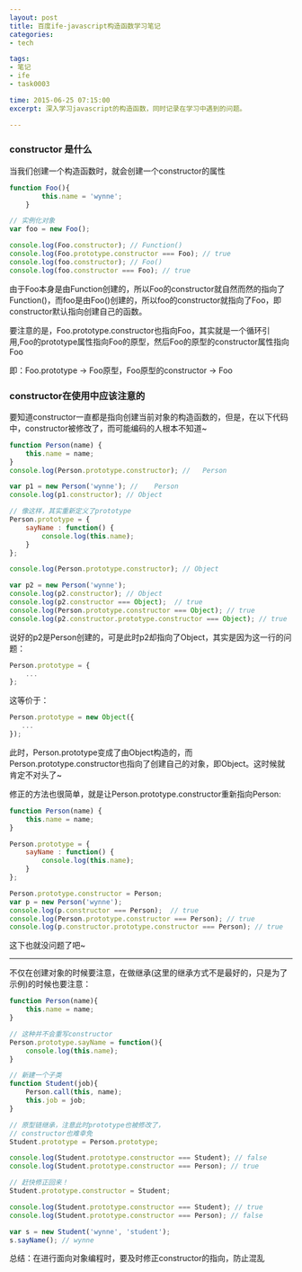 ```yaml
---
layout: post
title: 百度ife-javascript构造函数学习笔记
categories: 
- tech

tags: 
- 笔记
- ife
- task0003

time: 2015-06-25 07:15:00
excerpt: 深入学习javascript的构造函数，同时记录在学习中遇到的问题。

---
```


### constructor 是什么

当我们创建一个构造函数时，就会创建一个constructor的属性

```javascript
function Foo(){
        this.name = 'wynne';
    }

// 实例化对象
var foo = new Foo();

console.log(Foo.constructor); // Function()
console.log(Foo.prototype.constructor === Foo); // true
console.log(foo.constructor); // Foo()
console.log(foo.constructor === Foo); // true
``` 

由于Foo本身是由Function创建的，所以Foo的constructor就自然而然的指向了Function()，而foo是由Foo()创建的，所以foo的constructor就指向了Foo，即constructor默认指向创建自己的函数。

要注意的是，Foo.prototype.constructor也指向Foo，其实就是一个循环引用,Foo的prototype属性指向Foo的原型，然后Foo的原型的constructor属性指向Foo

即：Foo.prototype -> Foo原型，Foo原型的constructor -> Foo

### constructor在使用中应该注意的

要知道constructor一直都是指向创建当前对象的构造函数的，但是，在以下代码中，constructor被修改了，而可能编码的人根本不知道~

```javascript
function Person(name) {
    this.name = name;
}
console.log(Person.prototype.constructor); //   Person

var p1 = new Person('wynne'); //    Person
console.log(p1.constructor); // Object

// 像这样，其实重新定义了prototype
Person.prototype = {
    sayName : function() {
        console.log(this.name);
    }
};

console.log(Person.prototype.constructor); // Object

var p2 = new Person('wynne');
console.log(p2.constructor); // Object
console.log(p2.constructor === Object);  // true
console.log(Person.prototype.constructor === Object); // true
console.log(p2.constructor.prototype.constructor === Object); // true
``` 

说好的p2是Person创建的，可是此时p2却指向了Object，其实是因为这一行的问题：

```javascript
Person.prototype = {
    ...
};
``` 

这等价于：

```javascript
Person.prototype = new Object({
   ... 
});
``` 

此时，Person.prototype变成了由Object构造的，而Person.prototype.constructor也指向了创建自己的对象，即Object。这时候就肯定不对头了~

修正的方法也很简单，就是让Person.prototype.constructor重新指向Person:

```javascript
function Person(name) {
    this.name = name;
}

Person.prototype = {
    sayName : function() {
        console.log(this.name);
    }
};

Person.prototype.constructor = Person;
var p = new Person('wynne');
console.log(p.constructor === Person);  // true
console.log(Person.prototype.constructor === Person); // true
console.log(p.constructor.prototype.constructor === Person); // true
``` 

这下也就没问题了吧~

---

不仅在创建对象的时候要注意，在做继承(这里的继承方式不是最好的，只是为了示例)的时候也要注意：

```javascript
function Person(name){
    this.name = name;
}

// 这种并不会重写constructor
Person.prototype.sayName = function(){
    console.log(this.name);
}

// 新建一个子类
function Student(job){
    Person.call(this, name);
    this.job = job;
}

// 原型链继承，注意此时prototype也被修改了，
// constructor也难幸免
Student.prototype = Person.prototype;

console.log(Student.prototype.constructor === Student); // false
console.log(Student.prototype.constructor === Person); // true

// 赶快修正回来！
Student.prototype.constructor = Student;

console.log(Student.prototype.constructor === Student); // true
console.log(Student.prototype.constructor === Person); // false

var s = new Student('wynne', 'student'); 
s.sayName(); // wynne
``` 

总结：在进行面向对象编程时，要及时修正constructor的指向，防止混乱
